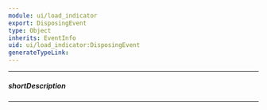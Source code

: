 ```yaml
---
module: ui/load_indicator
export: DisposingEvent
type: Object
inherits: EventInfo
uid: ui/load_indicator:DisposingEvent
generateTypeLink: 
---
```

---
##### shortDescription
<!-- Description goes here -->

---
<!-- Description goes here -->